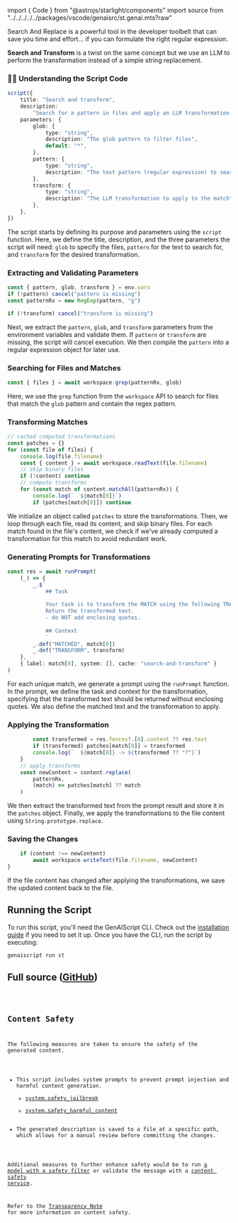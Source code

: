 
import { Code } from "@astrojs/starlight/components"
import source from "../../../../../packages/vscode/genaisrc/st.genai.mts?raw"

Search And Replace is a powerful tool in the developer toolbelt that can save you time and effort...
if you can formulate the right regular expression.

**Search and Transform** is a twist on the same concept
but we use an LLM to perform the transformation instead of a simple string replacement.

### 👩‍💻 Understanding the Script Code

```ts
script({
    title: "Search and transform",
    description:
        "Search for a pattern in files and apply an LLM transformation to the match",
    parameters: {
        glob: {
            type: "string",
            description: "The glob pattern to filter files",
            default: "*",
        },
        pattern: {
            type: "string",
            description: "The text pattern (regular expression) to search for",
        },
        transform: {
            type: "string",
            description: "The LLM transformation to apply to the match",
        },
    },
})
```

The script starts by defining its purpose and parameters using the `script` function. Here, we define the title, description, and the three parameters the script will need: `glob` to specify the files, `pattern` for the text to search for, and `transform` for the desired transformation.

### Extracting and Validating Parameters

```ts
const { pattern, glob, transform } = env.vars
if (!pattern) cancel("pattern is missing")
const patternRx = new RegExp(pattern, "g")

if (!transform) cancel("transform is missing")
```

Next, we extract the `pattern`, `glob`, and `transform` parameters from the environment variables and validate them. If `pattern` or `transform` are missing, the script will cancel execution. We then compile the `pattern` into a regular expression object for later use.

### Searching for Files and Matches

```ts
const { files } = await workspace.grep(patternRx, glob)
```

Here, we use the `grep` function from the `workspace` API to search for files that match the `glob` pattern and contain the regex pattern.

### Transforming Matches

```ts
// cached computed transformations
const patches = {}
for (const file of files) {
    console.log(file.filename)
    const { content } = await workspace.readText(file.filename)
    // skip binary files
    if (!content) continue
    // compute transforms
    for (const match of content.matchAll(patternRx)) {
        console.log(`  ${match[0]}`)
        if (patches[match[0]]) continue
```

We initialize an object called `patches` to store the transformations. Then, we loop through each file, read its content, and skip binary files. For each match found in the file's content, we check if we've already computed a transformation for this match to avoid redundant work.

### Generating Prompts for Transformations

```ts
const res = await runPrompt(
    (_) => {
        _.$`
            ## Task
            
            Your task is to transform the MATCH using the following TRANSFORM.
            Return the transformed text.
            - do NOT add enclosing quotes.
            
            ## Context
            `
        _.def("MATCHED", match[0])
        _.def("TRANSFORM", transform)
    },
    { label: match[0], system: [], cache: "search-and-transform" }
)
```

For each unique match, we generate a prompt using the `runPrompt` function. In the prompt, we define the task and context for the transformation, specifying that the transformed text should be returned without enclosing quotes. We also define the matched text and the transformation to apply.

### Applying the Transformation

```ts
        const transformed = res.fences?.[0].content ?? res.text
        if (transformed) patches[match[0]] = transformed
        console.log(`  ${match[0]} -> ${transformed ?? "?"}`)
    }
    // apply transforms
    const newContent = content.replace(
        patternRx,
        (match) => patches[match] ?? match
    )
```

We then extract the transformed text from the prompt result and store it in the `patches` object. Finally, we apply the transformations to the file content using `String.prototype.replace`.

### Saving the Changes

```ts
    if (content !== newContent)
        await workspace.writeText(file.filename, newContent)
}
```

If the file content has changed after applying the transformations, we save the updated content back to the file.

## Running the Script

To run this script, you'll need the GenAIScript CLI. Check out the [installation guide](https://microsoft.github.io/genaiscript/getting-started/installation) if you need to set it up. Once you have the CLI, run the script by executing:

```bash
genaiscript run st
```

## Full source ([GitHub](https://github.com/microsoft/genaiscript/blob/main/packages/vscode/genaisrc/st.genai.mts))

<Code code={source} wrap={true} lang="ts" title="st.genai.mts" />

## Content Safety

The following measures are taken to ensure the safety of the generated content.

-   This script includes system prompts to prevent prompt injection and harmful content generation.
    - [system.safety_jailbreak](/genaiscript/reference/scripts/system#systemsafety_jailbreak)
    - [system.safety_harmful_content](/genaiscript/reference/scripts/system#systemsafety_harmful_content)
-   The generated description is saved to a file at a specific path, which allows for a manual review before committing the changes.

Additional measures to further enhance safety would be to run [a model with a safety filter](https://learn.microsoft.com/en-us/azure/ai-services/openai/concepts/content-filter?tabs=warning%2Cuser-prompt%2Cpython-new)
or validate the message with a [content safety service](/genaiscript/reference/scripts/content-safety).

Refer to the [Transparency Note](/genaiscript/reference/transparency-note/) for more information on content safety.
